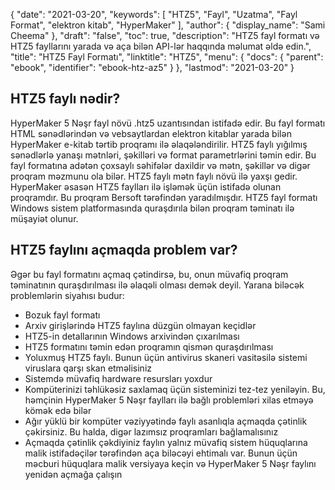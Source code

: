 {
  "date": "2021-03-20",
  "keywords": [
"HTZ5",
"Fayl",
"Uzatma",
"Fayl Format",
"elektron kitab",
"HyperMaker"
],
  "author": {
    "display_name": "Sami Cheema"
},
  "draft": "false",
  "toc": true,
  "description": "HTZ5 fayl formatı və HTZ5 fayllarını yarada və aça bilən API-lər haqqında məlumat əldə edin.",
  "title": "HTZ5 Fayl Formatı",
  "linktitle": "HTZ5",
  "menu": {
    "docs": {
      "parent": "ebook",
      "identifier": "ebook-htz-az5"
}
},
  "lastmod": "2021-03-20"
}

## HTZ5 faylı nədir? ##

HyperMaker 5 Nəşr fayl növü .htz5 uzantısından istifadə edir. Bu fayl formatı HTML sənədlərindən və vebsaytlardan elektron kitablar yarada bilən HyperMaker e-kitab tərtib proqramı ilə əlaqələndirilir. HTZ5 faylı yığılmış sənədlərlə yanaşı mətnləri, şəkilləri və format parametrlərini təmin edir. Bu fayl formatına adətən çoxsaylı səhifələr daxildir və mətn, şəkillər və digər proqram məzmunu ola bilər. HTZ5 faylı mətn faylı növü ilə yaxşı gedir. HyperMaker əsasən HTZ5 faylları ilə işləmək üçün istifadə olunan proqramdır. Bu proqram Bersoft tərəfindən yaradılmışdır. HTZ5 fayl formatı Windows sistem platformasında quraşdırıla bilən proqram təminatı ilə müşayiət olunur.

## HTZ5 faylını açmaqda problem var? ##

Əgər bu fayl formatını açmaq çətindirsə, bu, onun müvafiq proqram təminatının quraşdırılması ilə əlaqəli olması demək deyil. Yarana biləcək problemlərin siyahısı budur:

* Bozuk fayl formatı
* Arxiv girişlərində HTZ5 faylına düzgün olmayan keçidlər
* HTZ5-in detallarının Windows arxivindən çıxarılması
* HTZ5 formatını təmin edən proqramın qismən quraşdırılması
* Yoluxmuş HTZ5 faylı. Bunun üçün antivirus skaneri vasitəsilə sistemi viruslara qarşı skan etməlisiniz
* Sistemdə müvafiq hardware resursları yoxdur
* Kompüterinizi təhlükəsiz saxlamaq üçün sisteminizi tez-tez yeniləyin. Bu, həmçinin HyperMaker 5 Nəşr faylları ilə bağlı problemləri xilas etməyə kömək edə bilər
* Ağır yüklü bir kompüter vəziyyətində faylı asanlıqla açmaqda çətinlik çəkirsiniz. Bu halda, digər lazımsız proqramları bağlamalısınız
* Açmaqda çətinlik çəkdiyiniz faylın yalnız müvafiq sistem hüquqlarına malik istifadəçilər tərəfindən aça biləcəyi ehtimalı var. Bunun üçün məcburi hüquqlara malik versiyaya keçin və HyperMaker 5 Nəşr faylını yenidən açmağa çalışın

